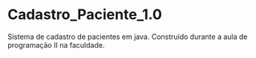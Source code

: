 # Cadastro_Paciente_1.0
Sistema de cadastro de pacientes em java.
Construído durante a aula de programação II na faculdade.
